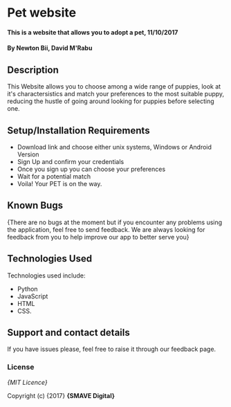 # Pet website

#### This is a website that allows you to adopt a pet, 11/10/2017

#### By **Newton Bii, David M'Rabu**

## Description

This Website allows you to choose among a wide range of puppies, look at it's charactersistics and match your preferences to the most suitable puppy, reducing the hustle of going around looking for puppies before selecting one.

## Setup/Installation Requirements

* Download link and choose either unix systems, Windows or Android Version
* Sign Up and confirm your credentials
* Once you sign up you can choose your preferences
* Wait for a potential match
* Voila! Your PET is on the way.


## Known Bugs

{There are no bugs at the moment but if you encounter any problems using the application, feel free to send feedback. We are always looking for feedback from you to help improve our app to better serve you}

## Technologies Used

Technologies used include:

* Python
* JavaScript
* HTML
* CSS.


## Support and contact details

If you have issues please, feel free to raise it through our feedback page.

### License

*{MIT Licence}*

Copyright (c) {2017} **{SMAVE Digital}**
